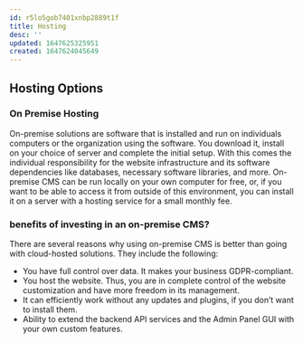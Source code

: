 ```yaml
---
id: r5lo5gob7401xnbp2889t1f
title: Hosting
desc: ''
updated: 1647625325951
created: 1647624045649
---
```


## Hosting Options

### On Premise Hosting

On-premise solutions are software that is installed and run on individuals computers or the organization using the software. You download it, install on your choice of server and complete the initial setup. With this comes the individual responsibility for the website infrastructure and its software dependencies like databases, necessary software libraries, and more. On-premise CMS can be run locally on your own computer for free, or, if you want to be able to access it from outside of this environment, you can install it on a server with a hosting service for a small monthly fee.

### benefits of investing in an on-premise CMS?

There are several reasons why using on-premise CMS is better than going with cloud-hosted solutions. They include the following:

*  You have full control over data. It makes your business GDPR-compliant.
*  You host the website. Thus, you are in complete control of the website customization and have more freedom in its management.
*  It can efficiently work without any updates and plugins, if you don’t want to install them.
*  Ability to extend the backend API services and the Admin Panel GUI with your own custom features.
